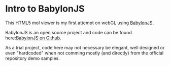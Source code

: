 # Intro to BabylonJS

This HTML5 mol viewer is my first attempt on webGL
using [BabylonJS](http://www.babylonjs.com/).

BabylonJS is an open source project and code can be
found here:[BabylonJS on Github](http://www.babylonjs.com/).

As a trial project, code here may not necessary be
elegant, well designed or even "hardcoded" when not
comming mostly (and directly) from the official
repository demo samples.




